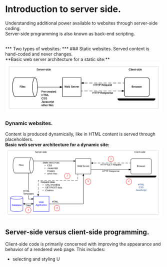 # Introduction to server side.
Understanding additional power available to websites through server-side coding.<br />
Server-side programming is also known as back-end scripting.<br />

<br />
*** Two types of websites: ***
### Static websites.
Served content is hand-coded and never changes.<br />
**Basic web server architecture for a static site:**
<img src="static-site.png" title="static site" alt="static site">

### Dynamic websites.
Content is produced dynamically, like in HTML content is served through placeholders.<br />
**Basic web server architecture for a dynamic site:**
<img src="dynamic-site.png" title="dynamic site" alt="dynamic site">


## Server-side versus client-side programming.
Client-side code is primarily concerned with improving the appearance and behavior of a rendered web page.
This includes:
* selecting and styling U
